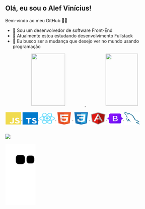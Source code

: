 ## Olá, eu sou o Alef Vinícius! 

Bem-vindo ao meu GitHub 🖖🏻

- 🚀 Sou um desenvolvedor de software Front-End
- 🌱 Atualmente estou estudando desenvolvimento Fullstack
- 💭 Eu busco ser a mudança que desejo ver no mundo usando programação

<div align="center">
  <a href="https://github.com/alefvini">
  <img height="165em" width="46%" src="https://github-readme-stats.vercel.app/api?username=alefvini&show_icons=true&theme=radical&include_all_commits=true&count_private=true"/>
  <img height="165em" width="45%" src="https://github-readme-stats.vercel.app/api/top-langs/?username=alefvini&layout=compact&langs_count=7&theme=radical"/>
</div>
<div style="display: inline_block"><br>
  <img align="center" alt="Alef-Js" height="40" width="50" src="https://raw.githubusercontent.com/devicons/devicon/master/icons/javascript/javascript-plain.svg">
  <img align="center" alt="Alef-Ts" height="40" width="50" src="https://raw.githubusercontent.com/devicons/devicon/master/icons/typescript/typescript-plain.svg">
  <img align="center" alt="Alef-React" height="40" width="50" src="https://raw.githubusercontent.com/devicons/devicon/master/icons/react/react-original.svg">
  <img align="center" alt="Alef-HTML" height="40" width="50" src="https://raw.githubusercontent.com/devicons/devicon/master/icons/html5/html5-original.svg">
  <img align="center" alt="Alef-CSS" height="40" width="50" src="https://raw.githubusercontent.com/devicons/devicon/master/icons/css3/css3-original.svg">
  <img align="center" alt="Alef-Angular" height="40" width="50" src="https://raw.githubusercontent.com/devicons/devicon/master/icons/angularjs/angularjs-original.svg">
  <img align="center" alt="Alef-Bootstrap" height="40" width="50" src="https://raw.githubusercontent.com/devicons/devicon/master/icons/bootstrap/bootstrap-original.svg">
  <img align="center" alt="Alef-MySQL" height="40" width="50" src="https://raw.githubusercontent.com/devicons/devicon/master/icons/mysql/mysql-original.svg">
</div>
 
##

<div>
<a href="https://www.linkedin.com/in/alefvini/" target="_blank"><img src="https://img.shields.io/badge/-LinkedIn-%230077B5?style=for-the-badge&logo=linkedin&logoColor=white" target="_blank"></a> 
</div>
   
![snake_gif](https://github.com/alefvini/alefvini/blob/output/github-contribution-grid-snake.svg)
  

